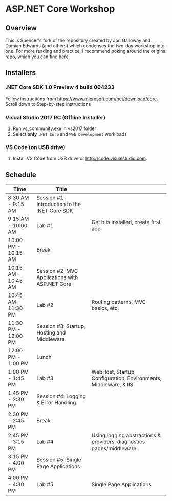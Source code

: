
# ASP.NET Core Workshop

## Overview

This is Spencer's fork of the repository created by Jon Galloway and Damian Edwards (and others) which condenses the two-day workshop into one.  For more reading and practice, I recommend poking around the original repo, which you can find [here](https://github.com/jongalloway/aspnetcore-workshop).

## Installers

### .NET Core SDK 1.0 Preview 4 build 004233
Follow instructions from https://www.microsoft.com/net/download/core.  Scroll down to Step-by-step instructions

### Visual Studio 2017 RC (Offline Installer)
1. Run vs_community.exe in vs2017 folder
1. Select **only** `.NET Core` and `Web Development` workloads

### VS Code (on USB drive)
1. Install VS Code from USB drive or http://code.visualstudio.com.

## Schedule

| Time | Title |  |
| ---- | ----- | ---- |
| 8:30 AM - 9:15 AM | Session #1: Introduction to the .NET Core SDK | 
| 9:15 AM - 10:00 AM | Lab #1 | Get bits installed, create first app |
| 10:00 PM - 10:15 AM | Break | 
| 10:15 AM - 10:45 AM | Session #2: MVC Applications with ASP.NET Core | 
| 10:45 AM - 11:30 PM | Lab #2 | Routing patterns, MVC basics, etc. |
| 11:30 PM - 12:00 PM | Session #3: Startup, Hosting and Middleware | 
| 12:00 PM - 1:00 PM | Lunch | 
| 1:00 PM - 1:45 PM | Lab #3 | WebHost, Startup, Configuration, Environments, Middleware, & IIS |
| 1:45 PM - 2:30 PM | Session #4: Logging & Error Handling | 
| 2:30 PM - 2:45 PM | Break | 
| 2:45 PM - 3:15 PM | Lab #4 | Using logging abstractions & providers, diagnostics pages/middleware |
| 3:15 PM - 4:00 PM | Session #5: Single Page Applications | 
| 4:00 PM - 4:30 PM | Lab #5 | Single Page Applications |
